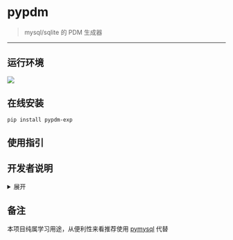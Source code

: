 # pypdm

> mysql/sqlite 的 PDM 生成器

------

## 运行环境

![](https://img.shields.io/badge/Python-3.8%2B-brightgreen.svg)


## 在线安装

`pip install pypdm-exp`

## 使用指引



## 开发者说明

<details>
<summary>展开</summary>
<br/>

### 项目打包

每次修改代码后，记得同步修改 [`setup.py`](setup.py) 下的版本号 `version='x.y.z'`。

```
# 构建用于发布到 PyPI 的压缩包
python setup.py sdist

# 本地安装（测试用）
pip install .\dist\pypdm-exp-1.0.0.tar.gz

# 本地卸载
pip uninstall pypdm-exp
```

### 项目发布

首先需要在 [PyPI](https://pypi.org/) 上注册一个帐号，并在本地用户根目录下创建文件 `~/.pypirc`（用于发布时验证用户身份），其内容如下：

```
[distutils]
index-servers=pypi

[pypi]
repository = https://upload.pypi.org/legacy/
username = <username>
password = <password>
```

其次安装 twine 并上传项目： 

```
# 只需首次安装
pip install twine

# 发布项目， 若发布成功可在此查看 https://pypi.org/manage/projects/
twine upload dist/*
```

> 发布到 [PyPI](https://pypi.org/) 的项目名称必须是全局唯一的，即若其他用户已使用该项目名称，则无法发布（报错：`The user 'xxx' isn't allowed to upload to project 'yyy'.`）。此时只能通过修改 [`setup.py`](setup.py) 下的项目名称 `name`。


### 关于测试

docker exec -it -u mysql 27492a40a39e /bin/bash
mysql -uroot -p
use mysql;
select host, user from user;


 #修改加密规则 （这行我没有写，不过貌似也可以）
ALTER USER 'root'@'%' IDENTIFIED BY '123456' PASSWORD EXPIRE NEVER;
#更新一下用户的密码
ALTER USER 'root'@'%' IDENTIFIED WITH mysql_native_password BY '123456';
#刷新权限
FLUSH PRIVILEGES;

### 参考资料

- [python package 开发指引](https://packaging.python.org/#python-packaging-user-guide)
- [python package 示例代码](https://github.com/pypa/sampleproject)

</details>

## 备注

本项目纯属学习用途，从便利性来看推荐使用 [pymysql](https://github.com/PyMySQL/PyMySQL) 代替

